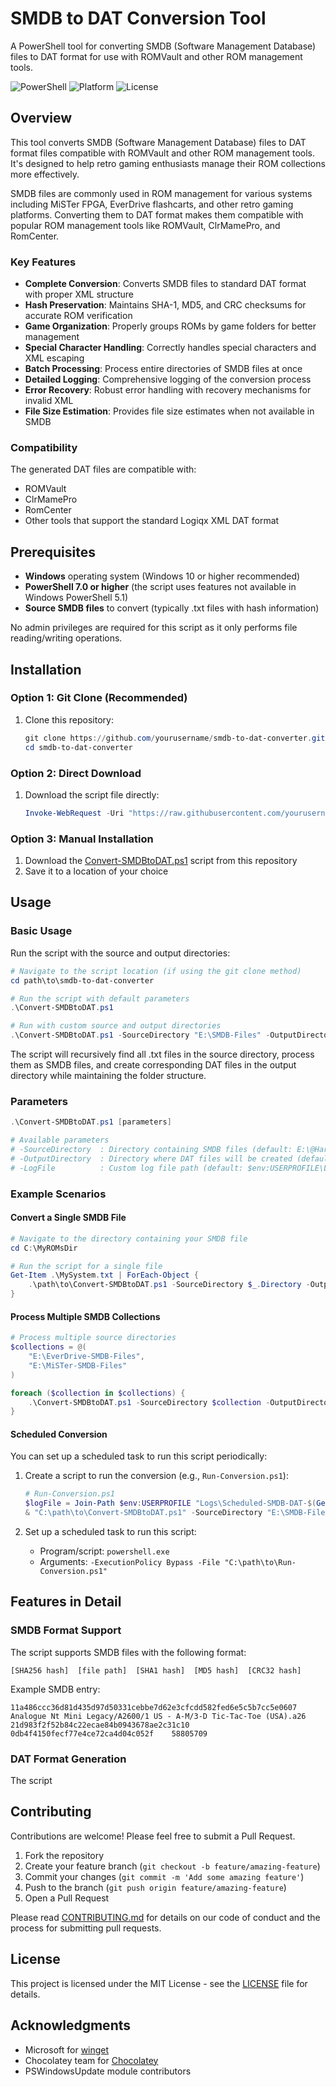 # SMDB to DAT Conversion Tool

A PowerShell tool for converting SMDB (Software Management Database) files to DAT format for use with ROMVault and other ROM management tools.

![PowerShell](https://img.shields.io/badge/PowerShell-7+-blue.svg)
![Platform](https://img.shields.io/badge/Platform-Windows-blue.svg)
![License](https://img.shields.io/badge/License-MIT-green.svg)

## Overview

This tool converts SMDB (Software Management Database) files to DAT format files compatible with ROMVault and other ROM management tools. It's designed to help retro gaming enthusiasts manage their ROM collections more effectively.

SMDB files are commonly used in ROM management for various systems including MiSTer FPGA, EverDrive flashcarts, and other retro gaming platforms. Converting them to DAT format makes them compatible with popular ROM management tools like ROMVault, ClrMamePro, and RomCenter.

### Key Features

- **Complete Conversion**: Converts SMDB files to standard DAT format with proper XML structure
- **Hash Preservation**: Maintains SHA-1, MD5, and CRC checksums for accurate ROM verification
- **Game Organization**: Properly groups ROMs by game folders for better management
- **Special Character Handling**: Correctly handles special characters and XML escaping
- **Batch Processing**: Process entire directories of SMDB files at once
- **Detailed Logging**: Comprehensive logging of the conversion process
- **Error Recovery**: Robust error handling with recovery mechanisms for invalid XML
- **File Size Estimation**: Provides file size estimates when not available in SMDB

### Compatibility

The generated DAT files are compatible with:
- ROMVault
- ClrMamePro
- RomCenter
- Other tools that support the standard Logiqx XML DAT format

## Prerequisites

- **Windows** operating system (Windows 10 or higher recommended)
- **PowerShell 7.0 or higher** (the script uses features not available in Windows PowerShell 5.1)
- **Source SMDB files** to convert (typically .txt files with hash information)

No admin privileges are required for this script as it only performs file reading/writing operations.

## Installation

### Option 1: Git Clone (Recommended)

1. Clone this repository:
   ```powershell
   git clone https://github.com/yourusername/smdb-to-dat-converter.git
   cd smdb-to-dat-converter
   ```

### Option 2: Direct Download

1. Download the script file directly:
   ```powershell
   Invoke-WebRequest -Uri "https://raw.githubusercontent.com/yourusername/smdb-to-dat-converter/main/Convert-SMDBtoDAT.ps1" -OutFile "$env:USERPROFILE\Convert-SMDBtoDAT.ps1"
   ```

### Option 3: Manual Installation

1. Download the [Convert-SMDBtoDAT.ps1](./Convert-SMDBtoDAT.ps1) script from this repository
2. Save it to a location of your choice

## Usage

### Basic Usage

Run the script with the source and output directories:

```powershell
# Navigate to the script location (if using the git clone method)
cd path\to\smdb-to-dat-converter

# Run the script with default parameters
.\Convert-SMDBtoDAT.ps1

# Run with custom source and output directories
.\Convert-SMDBtoDAT.ps1 -SourceDirectory "E:\SMDB-Files" -OutputDirectory "E:\DAT-Files"
```

The script will recursively find all .txt files in the source directory, process them as SMDB files, and create corresponding DAT files in the output directory while maintaining the folder structure.

### Parameters

```powershell
.\Convert-SMDBtoDAT.ps1 [parameters]

# Available parameters
# -SourceDirectory  : Directory containing SMDB files (default: E:\@Hardware-Target-Game-Database)
# -OutputDirectory  : Directory where DAT files will be created (default: E:\ROMVault-DATs)
# -LogFile          : Custom log file path (default: $env:USERPROFILE\Logs\SMDB-to-DAT_[timestamp].log)
```

### Example Scenarios

#### Convert a Single SMDB File

```powershell
# Navigate to the directory containing your SMDB file
cd C:\MyROMsDir

# Run the script for a single file
Get-Item .\MySystem.txt | ForEach-Object { 
    .\path\to\Convert-SMDBtoDAT.ps1 -SourceDirectory $_.Directory -OutputDirectory ".\DAT-Output" 
}
```

#### Process Multiple SMDB Collections

```powershell
# Process multiple source directories
$collections = @(
    "E:\EverDrive-SMDB-Files", 
    "E:\MiSTer-SMDB-Files"
)

foreach ($collection in $collections) {
    .\Convert-SMDBtoDAT.ps1 -SourceDirectory $collection -OutputDirectory "E:\Combined-DAT-Files"
}
```

#### Scheduled Conversion

You can set up a scheduled task to run this script periodically:

1. Create a script to run the conversion (e.g., `Run-Conversion.ps1`):
   ```powershell
   # Run-Conversion.ps1
   $logFile = Join-Path $env:USERPROFILE "Logs\Scheduled-SMDB-DAT-$(Get-Date -Format 'yyyyMMdd').log"
   & "C:\path\to\Convert-SMDBtoDAT.ps1" -SourceDirectory "E:\SMDB-Files" -OutputDirectory "E:\DAT-Files" -LogFile $logFile
   ```

2. Set up a scheduled task to run this script:
   - Program/script: `powershell.exe`
   - Arguments: `-ExecutionPolicy Bypass -File "C:\path\to\Run-Conversion.ps1"`

## Features in Detail

### SMDB Format Support

The script supports SMDB files with the following format:
```
[SHA256 hash]  [file path]  [SHA1 hash]  [MD5 hash]  [CRC32 hash]
```

Example SMDB entry:
```
11a486ccc36d81d435d97d50331cebbe7d62e3cfcdd582fed6e5c5b7cc5e0607	Analogue Nt Mini Legacy/A2600/1 US - A-M/3-D Tic-Tac-Toe (USA).a26	21d983f2f52b84c22ecae84b0943678ae2c31c10	0db4f4150fecf77e4ce72ca4d04c052f	58805709
```

### DAT Format Generation

The script

## Contributing

Contributions are welcome! Please feel free to submit a Pull Request.

1. Fork the repository
2. Create your feature branch (`git checkout -b feature/amazing-feature`)
3. Commit your changes (`git commit -m 'Add some amazing feature'`)
4. Push to the branch (`git push origin feature/amazing-feature`)
5. Open a Pull Request

Please read [CONTRIBUTING.md](./docs/CONTRIBUTING.md) for details on our code of conduct and the process for submitting pull requests.

## License

This project is licensed under the MIT License - see the [LICENSE](LICENSE) file for details.

## Acknowledgments

- Microsoft for [winget](https://github.com/microsoft/winget-cli)
- Chocolatey team for [Chocolatey](https://chocolatey.org/)
- PSWindowsUpdate module contributors

